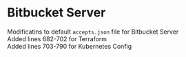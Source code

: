 # Bitbucket Server

Modificatins to default `accepts.json` file for Bitbucket Server \
Added lines 682-702 for Terraform \
Added lines 703-790 for Kubernetes Config
